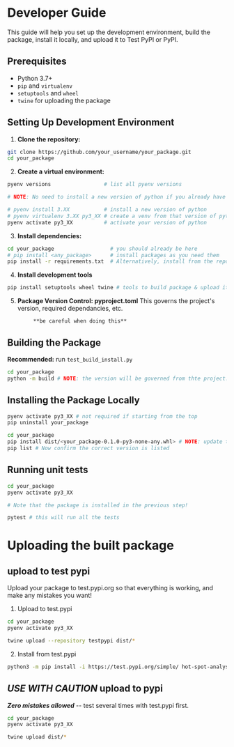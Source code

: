# Developer Guide

This guide will help you set up the development environment, build the package, install it locally, and upload it to Test PyPI or PyPI.

## Prerequisites
- Python 3.7+
- `pip` and `virtualenv`
- `setuptools` and `wheel`
- `twine` for uploading the package

## Setting Up Development Environment
1. **Clone the repository:**
```zsh
git clone https://github.com/your_username/your_package.git
cd your_package
```

2. **Create a virtual environment:**
```zsh
pyenv versions                 # list all pyenv versions

# NOTE: No need to install a new version of python if you already have a venv of it!

# pyenv install 3.XX           # install a new version of python
# pyenv virtualenv 3.XX py3_XX # create a venv from that version of python
pyenv activate py3_XX          # activate your version of python
```

3. **Install dependencies:**
```zsh
cd your_package                  # you should already be here 
# pip install <any_package>      # install packages as you need them
pip install -r requirements.txt  # Alternatively, install from the repo's requirements.txt
```

4. **Install development tools**
```zsh
pip install setuptools wheel twine # tools to build package & upload it
```

5. **Package Version Control: pyproject.toml**
This governs the project's version, required dependancies, etc.

            **be careful when doing this**




## Building the Package

**Recommended:** run `test_build_install.py`


```zsh
cd your_package
python -m build # NOTE: the version will be governed from thte project.toml
```

## Installing the Package Locally
```zsh
pyenv activate py3_XX # not required if starting from the top
pip uninstall your_package

cd your_package
pip install dist/<your_package-0.1.0-py3-none-any.whl> # NOTE: update this to your specific version
pip list # Now confirm the correct version is listed
```

## Running unit tests
```zsh
cd your_package
pyenv activate py3_XX

# Note that the package is installed in the previous step!

pytest # this will run all the tests
```

# Uploading the built package

## upload to test pypi

Upload your package to test.pypi.org so that everything is working, and make any mistakes you want!
1. Upload to test.pypi
```zsh
cd your_package
pyenv activate py3_XX

twine upload --repository testpypi dist/*
```

2. Install from test.pypi
```zsh
python3 -m pip install -i https://test.pypi.org/simple/ hot-spot-analysis
```


## *USE WITH CAUTION* upload to pypi

***Zero mistakes allowed*** -- test several times with test.pypi first.

```zsh
cd your_package
pyenv activate py3_XX

twine upload dist/*
```